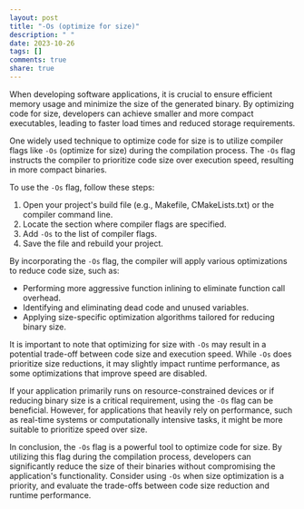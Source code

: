 ```yaml
---
layout: post
title: "-Os (optimize for size)"
description: " "
date: 2023-10-26
tags: []
comments: true
share: true
---
```


When developing software applications, it is crucial to ensure efficient memory usage and minimize the size of the generated binary. By optimizing code for size, developers can achieve smaller and more compact executables, leading to faster load times and reduced storage requirements.

One widely used technique to optimize code for size is to utilize compiler flags like `-Os` (optimize for size) during the compilation process. The `-Os` flag instructs the compiler to prioritize code size over execution speed, resulting in more compact binaries.

To use the `-Os` flag, follow these steps:

1. Open your project's build file (e.g., Makefile, CMakeLists.txt) or the compiler command line.
2. Locate the section where compiler flags are specified.
3. Add `-Os` to the list of compiler flags.
4. Save the file and rebuild your project.

By incorporating the `-Os` flag, the compiler will apply various optimizations to reduce code size, such as:

- Performing more aggressive function inlining to eliminate function call overhead.
- Identifying and eliminating dead code and unused variables.
- Applying size-specific optimization algorithms tailored for reducing binary size.

It is important to note that optimizing for size with `-Os` may result in a potential trade-off between code size and execution speed. While `-Os` does prioritize size reductions, it may slightly impact runtime performance, as some optimizations that improve speed are disabled.

If your application primarily runs on resource-constrained devices or if reducing binary size is a critical requirement, using the `-Os` flag can be beneficial. However, for applications that heavily rely on performance, such as real-time systems or computationally intensive tasks, it might be more suitable to prioritize speed over size.

In conclusion, the `-Os` flag is a powerful tool to optimize code for size. By utilizing this flag during the compilation process, developers can significantly reduce the size of their binaries without compromising the application's functionality. Consider using `-Os` when size optimization is a priority, and evaluate the trade-offs between code size reduction and runtime performance.